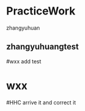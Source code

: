 # PracticeWork
zhangyuhuan
## zhangyuhuangtest
#wxx add test
# wxx


#HHC arrive it and correct it 
